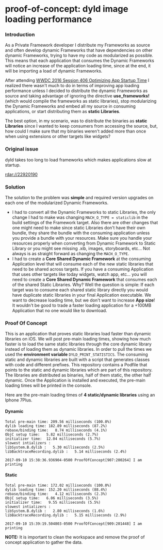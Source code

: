 # proof-of-concept: dyld image loading performance

### Introduction

As a Private Framework developer I distribute my Frameworks as source and often develop dynamic Frameworks that have dependencies on other dynamic Frameworks, trying to have my code as modularized as possible. This means that each application that consumes the Dynamic Frameworks will notice an increase of the application loading time, since at the end, it will be importing a load of dynamic Frameworks.

After attending [WWDC 2016 Session 406 Optimizing App Startup Time](https://developer.apple.com/videos/play/wwdc2016/406/) I realized there wasn't much to do in terms of improving app loading performance unless I decided to distribute the dynamic Frameworks as source and taking advantage of ignoring the directive __use_frameworks!__(which would compile the frameworks as static libraries), stop modularizing the Dynamic Frameworks and embed all my source in consuming applications, or start distributing them as __static Libraries__.

The best option, in my scenario, was to distribute the binaries as __static Libraries__ since I wanted to keep consumers from accessing the source, but, how could I make sure that my binaries weren't added more than once when using extensions or other targets like widgets?

### Original issue

dyld takes too long to load frameworks which makes applications slow at startup.

[rdar://22920190](http://www.openradar.me/radar?id=6332266275930112)

### Solution

The solution to the problem was __simple__ and required version upgrades on each one of the modularized Dynamic Frameworks. 

- I had to convert all the Dynamic Frameworks to static Libraries, the only change I had to make was changing `MACH_O_TYPE = staticlib` in the build settings of the Framework target. Also there are other changes that one might need to make since static Libraries don't have their own bundle, they share the bundle with the consuming application unless you provide a bundle with your resources. Make sure you handle your resources properly when converting from Dynamic Framework to Static Library or you might see missing .xib, images, storyboards, etc... Not always is as straight forward as changing the `MACH_O_TYPE`.
- I had to create a __Core Shared Dynamic Framework__ at the consuming Application level that will consume each of the new static libraries that need to be shared across targets. If you have a consuming Application that uses other targets like today widgets, watch app, etc... you will need to create a __Core Shared Dynamic Framework__ that consumes each of the shared Static Libraries. Why? Well the question is simple: If each target was to consume each shared static library directly you would have duplicate static libraries in your final Application executable. We want to decrease loading time, but we don't want to increase __App size__! It wouldn't be good to trade a faster loading application for a +100MB Application that no one would like to download.

### Proof Of Concept

This is an application that proves static libraries load faster than dynamic libraries on iOS. We will post pre-main loading times, showing how much faster is to load the same static libraries through the core dynamic library instead of loading them as dynamic libraries. In order to pull the times we used the __environment variable__ `DYLD_PRINT_STATISTICS`. The consuming static and dynamic libraries are built with a script that generates classes with code and different prefixes. 
This repository contains a Podfile that points to the static and dynamic libraries which are part of this repository. The libraries are distributed as binaries, half of them static, the other half dynamic. Once the Application is installed and executed, the pre-main loading times will be printed in the console.

Here are the pre-main loading times of __4 static/dynamic libraries__ using an Iphone 7Plus.
#### Dynamic
```
Total pre-main time: 209.56 milliseconds (100.0%)
dylib loading time: 182.89 milliseconds (87.2%)
rebase/binding time:   8.74 milliseconds (4.1%)
ObjC setup time:   5.82 milliseconds (2.7%)
initializer time:  12.04 milliseconds (5.7%)
slowest intializers :
libSystem.B.dylib :   5.30 milliseconds (2.5%)
libBacktraceRecording.dylib :   5.14 milliseconds (2.4%)

2017-09-10 15:38:36.936904-0500 ProofOfConcept[907:200264] I am printing
```
#### Static
```
Total pre-main time: 172.02 milliseconds (100.0%)
dylib loading time: 152.20 milliseconds (88.4%)
rebase/binding time:   4.12 milliseconds (2.3%)
ObjC setup time:   6.06 milliseconds (3.5%)
initializer time:   9.55 milliseconds (5.5%)
slowest intializers :
libSystem.B.dylib :   2.80 milliseconds (1.6%)
libBacktraceRecording.dylib :   5.15 milliseconds (2.9%)

2017-09-10 15:39:19.504803-0500 ProofOfConcept[909:201448] I am printing
```

__NOTE:__ It is important to clean the workspace and remove the proof of concept application to gather the data.


